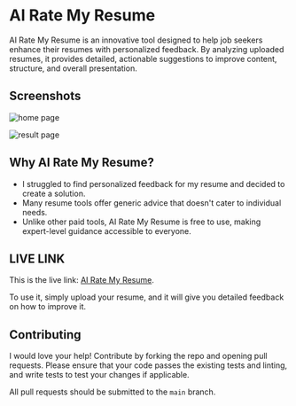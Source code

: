 # AI Rate My Resume

AI Rate My Resume is an innovative tool designed to help job seekers enhance their resumes with personalized feedback. By analyzing uploaded resumes, it provides detailed, actionable suggestions to improve content, structure, and overall presentation.

## **Screenshots**

![home page](https://github.com/ishaksebsib/ai-rate-my-resume/screenshots/screen-shoot1.png)

![result page](https://github.com/ishaksebsib/.dotfiles/screenshots/screen-shoot2.png)

## **Why AI Rate My Resume?**

-   I struggled to find personalized feedback for my resume and decided to create a solution.
-	Many resume tools offer generic advice that doesn't cater to individual needs.
-   Unlike other paid tools, AI Rate My Resume is free to use, making expert-level guidance accessible to everyone.

## **LIVE LINK**

This is the live link: [AI Rate My Resume](https://ai-rate-my-resume.vercel.app/).

To use it, simply upload your resume, and it will give you detailed feedback on how to improve it.

## **Contributing**

I would love your help! Contribute by forking the repo and opening pull requests. Please ensure that your code passes the existing tests and linting, and write tests to test your changes if applicable.

All pull requests should be submitted to the  `main`  branch.
